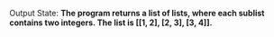Output State: **The program returns a list of lists, where each sublist contains two integers. The list is [[1, 2], [2, 3], [3, 4]].**